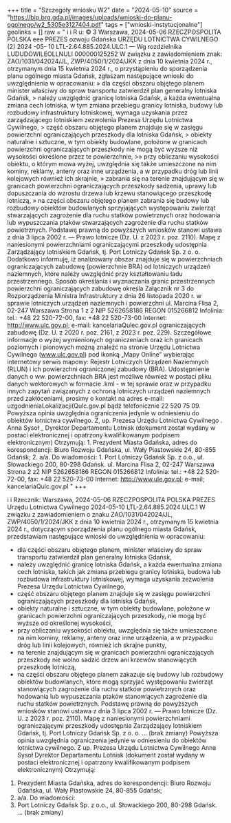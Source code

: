 +++
title = "Szczegóły wniosku W2"
date = "2024-05-10"
source = "https://bip.brg.gda.pl/images/uploads/wnioski-do-planu-ogolnego/w2_5305e3127404.pdf"
tags = ["wnioski-instytucjonalne"]
geolinks = []
raw = " i i R u: © 3 Warszawa, 2024-05-06 RZECZPOSPOLITA POLSKA eee PREZES ozwoju Gdańska URZĘDU LOTNICTWA CYWILNEGO (2) 2024 -05- 10 LTL-2.64.885.2024.ULC.1 — Wg rozdzielnika LUDUDOWILEOLLNULI 000000125252  W związku z zawiadomieniem znak: ZAO/1031/042024/JL, ZWP/4050/1/2024/JKK z dnia 10  kwietnia 2024 r., otrzymanym dnia 15 kwietnia 2024 r., o przystąpieniu do sporządzenia planu ogólnego miasta Gdańsk, zgłaszam następujące wnioski do uwzględnienia w opracowaniu: » dla części obszaru objętego planem minister właściwy do spraw transportu zatwierdził plan generalny lotniska Gdańsk, > należy uwzględnić granicę lotniska Gdańsk, a każda ewentualna zmiana cech lotniska, w tym zmiana przebiegu granicy lotniska, budowy lub rozbudowy infrastruktury lotniskowej, wymaga uzyskania przez zarządzającego lotniskiem zezwolenia Prezesa Urzędu Lotnictwa Cywilnego, > część obszaru objętego planem znajduje się w zasięgu powierzchni ograniczających przeszkody dla lotniska Gdańsk, > obiekty naturalne i sztuczne, w tym obiekty budowlane, położone w granicach powierzchni ograniczających przeszkody nie mogą być wyższe niż wysokości określone przez te  powierzchnie,  >» przy obliczaniu wysokości obiektu, o którym mowa wyżej, uwzględnia się także  umieszczone na nim kominy, reklamy, anteny oraz inne urządzenia, a w przypadku dróg lub  linii kolejowych również ich skrajnie, » zabrania się na terenie znajdującym się w granicach powierzchni ograniczających przeszkody sadzenia, uprawy lub dopuszczania do wzrostu drzewa lub krzewu stanowiącego przeszkodę lotniczą, » na części obszaru objętego planem zabrania się budowy lub rozbudowy obiektów budowlanych sprzyjających występowaniu zwierząt stwarzających zagrożenie dla ruchu statków powietrznych oraz hodowania lub wypuszczania ptaków stwarzających zagrożenie dla ruchu statków powietrznych. Podstawę prawną do powyższych wniosków stanowi ustawa z dnia 3 lipca 2002 r. — Prawo lotnicze (Dz. U. z 2023 r. poz. 2110). Mapę z naniesionymi powierzchniami ograniczającymi przeszkody udostępnia Zarządzający lotniskiem Gdańsk, tj. Port Lotniczy Gdańsk Sp. z o. o. Dodatkowo informuję, iż analizowany obszar znajduje się w powierzchniach ograniczających zabudowę (powierzchnie BRA) od lotniczych urządzeń naziemnych, które należy uwzględnić przy kształtowaniu ładu przestrzennego. Sposób określania i wyznaczania granic przestrzennych powierzchni ograniczających zabudowę określa Załącznik nr 3 do Rozporządzenia Ministra Infrastruktury z dnia 26 listopada 2020 r. w sprawie lotniczych urządzeń naziemnych i powierzchni ul. Marcina Flisa 2, 02-247 Warszawa Strona 1 z 2 NIP 5262658186 REGON 015266812 Infolinia: tel.: +48 22 520-72-00, fax: +48 22 520-73-00 Internet: http://www.ulc.gov.pl; e-mail: kancelariaQulec.gov.pl ograniczających zabudowę (Dz. U. z 2020 r. poz. 2161, z 2023 r. poz. 229). Szczegółowe informacje o wyżej wymienionych ograniczeniach oraz ich granicach poziomych i pionowych możną znaleźć na stronie Urzędu Lotnictwa Cywilnego (www.ulc.gov.pl) pod ikonką „Mapy Online” wybierając internetowy serwis mapowy: Rejestr Lotniczych Urządzeń Naziemnych (RLUN) i ich powierzchni ograniczonej zabudowy (BRA). Udostępnienie danych o ww. powierzchniach BRA jest możliwe również w postaci pliku danych wektorowych w formacie .kml - w tej sprawie oraz w przypadku innych zapytań związanych z ochroną lotniczych urządzeń naziemnych przed zakłóceniami, prosimy o kontakt na adres e-mail: uzgodnieniaLokalizacji(Qulc.gov.pl bądź telefonicznie 22 520 75 09.  Powyższa opinia uwzględnia ograniczenia jedynie w odniesieniu do obiektów lotnictwa  cywilnego.  Z, up. Prezesa Urzędu Lotnictwa Cywilnego  . Anna Sysoł  _ Dyrektor Departamentu Lotnisk  (dokument został wydany w postaci elektronicznej  i opatrzony kwalifikowanym podpisem elektronicznym) Otrzymują: 1. Prezydent Miasta Gdańska, adres do korespondencji: Biuro Rozwoju Gdańska, ul. Wały Piastowskie 24, 80-855 Gdańsk; 2. a/a. Do wiadomości: 1. Port Lotniczy Gdańsk Sp. z o.o., uł. Słowackiego 200, 80-298 Gdańsk. ul. Marcina Flisa 2, 02-247 Warszawa Strona 2 z2 NIP 5262658186 REGON 015266812 Infolinia: tel.: +48 22 520-72-00, fax: +48 22 520-73-00 Internet: http://www.ule.gov.pl; e-mail; kancelariaQulc.gov.pl "
+++

i i Rzecznik:
Warszawa, 2024-05-06
RZECZPOSPOLITA POLSKA
PREZES Urzędu Lotnictwa Cywilnego
2024-05-10
LTL-2.64.885.2024.ULC.1
W związku z zawiadomieniem o znaku ZAO/1031/042024/JL, ZWP/4050/1/2024/JKK z dnia 10 kwietnia 2024 r., otrzymanym 15 kwietnia 2024 r., dotyczącym sporządzenia planu ogólnego miasta Gdańsk, przedstawiam następujące wnioski do uwzględnienia w opracowaniu:
- dla części obszaru objętego planem, minister właściwy do spraw transportu zatwierdził plan generalny lotniska Gdańsk,
- należy uwzględnić granicę lotniska Gdańsk, a każda ewentualna zmiana cech lotniska, takich jak zmiana przebiegu granicy lotniska, budowa lub rozbudowa infrastruktury lotniskowej, wymaga uzyskania zezwolenia Prezesa Urzędu Lotnictwa Cywilnego,
- część obszaru objętego planem znajduje się w zasięgu powierzchni ograniczających przeszkody dla lotniska Gdańsk,
- obiekty naturalne i sztuczne, w tym obiekty budowlane, położone w granicach powierzchni ograniczających przeszkody, nie mogą być wyższe od określonej wysokości,
- przy obliczaniu wysokości obiektu, uwzględnia się także umieszczone na nim kominy, reklamy, anteny oraz inne urządzenia, a w przypadku dróg lub linii kolejowych, również ich skrajne punkty,
- na terenie znajdującym się w granicach powierzchni ograniczających przeszkody nie wolno sadzić drzew ani krzewów stanowiących przeszkodę lotniczą,
- na części obszaru objętego planem zakazuje się budowy lub rozbudowy obiektów budowlanych, które mogą sprzyjać występowaniu zwierząt stanowiących zagrożenie dla ruchu statków powietrznych oraz hodowania lub wypuszczania ptaków stanowiących zagrożenie dla ruchu statków powietrznych.
Podstawę prawną do powyższych wniosków stanowi ustawa z dnia 3 lipca 2002 r. — Prawo lotnicze (Dz. U. z 2023 r. poz. 2110).
Mapę z naniesionymi powierzchniami ograniczającymi przeszkody udostępnia Zarządzający lotniskiem Gdańsk, tj. Port Lotniczy Gdańsk Sp. z o. o.
... (brak zmiany)
Powyższa opinia uwzględnia ograniczenia jedynie w odniesieniu do obiektów lotnictwa cywilnego.
Z up. Prezesa Urzędu Lotnictwa Cywilnego
Anna Sysoł
Dyrektor Departamentu Lotnisk
(dokument został wydany w postaci elektronicznej i opatrzony kwalifikowanym podpisem elektronicznym)
Otrzymują:
1. Prezydent Miasta Gdańska, adres do korespondencji: Biuro Rozwoju Gdańska, ul. Wały Piastowskie 24, 80-855 Gdańsk;
2. a/a.
Do wiadomości:
1. Port Lotniczy Gdańsk Sp. z o.o., ul. Słowackiego 200, 80-298 Gdańsk.
... (brak zmiany)


